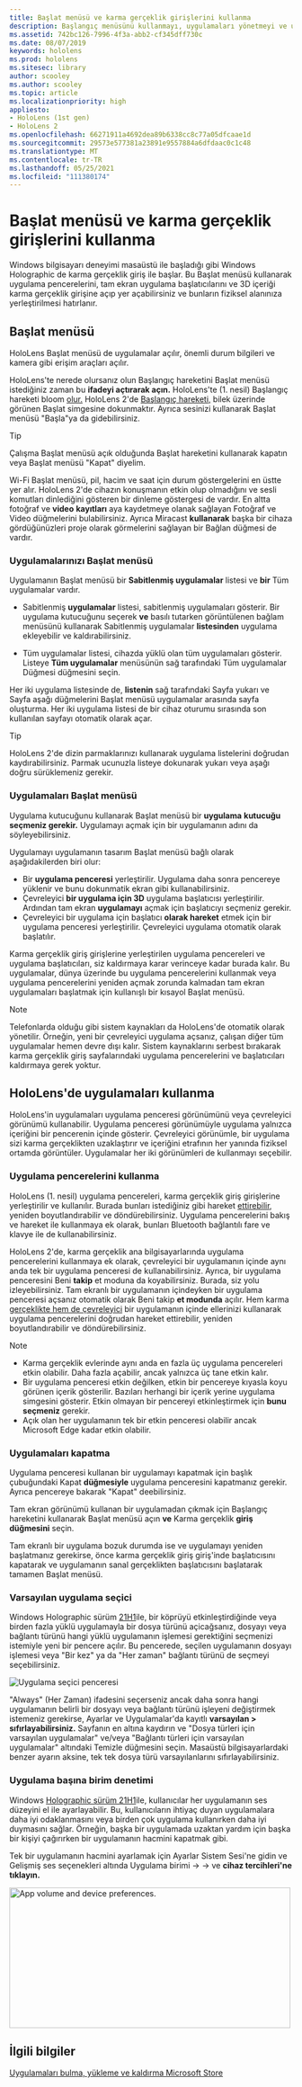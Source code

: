 ```yaml
---
title: Başlat menüsü ve karma gerçeklik girişlerini kullanma
description: Başlangıç menüsünü kullanmayı, uygulamaları yönetmeyi ve uygulamalara erişmeyi ve HoloLens cihazlarında karma gerçeklik girişlerine nasıl gidileni öğrenin.
ms.assetid: 742bc126-7996-4f3a-abb2-cf345dff730c
ms.date: 08/07/2019
keywords: hololens
ms.prod: hololens
ms.sitesec: library
author: scooley
ms.author: scooley
ms.topic: article
ms.localizationpriority: high
appliesto:
- HoloLens (1st gen)
- HoloLens 2
ms.openlocfilehash: 66271911a4692dea89b6338cc8c77a05dfcaae1d
ms.sourcegitcommit: 29573e577381a23891e9557884a6dfdaac0c1c48
ms.translationtype: MT
ms.contentlocale: tr-TR
ms.lasthandoff: 05/25/2021
ms.locfileid: "111380174"
---
```

# <a name="use-the-start-menu-and-mixed-reality-home"></a>Başlat menüsü ve karma gerçeklik girişlerini kullanma

Windows bilgisayarı deneyimi masaüstü ile başladığı gibi Windows Holographic de karma gerçeklik giriş ile başlar.  Bu Başlat menüsü kullanarak uygulama pencerelerini, tam ekran uygulama başlatıcılarını ve 3D içeriği karma gerçeklik girişine açıp yer açabilirsiniz ve bunların fiziksel alanınıza yerleştirilmesi hatırlanır.

## <a name="use-the-start-menu"></a>Başlat menüsü

HoloLens Başlat menüsü de uygulamalar açılır, önemli durum bilgileri ve kamera gibi erişim araçları açılır.

HoloLens'te nerede olursanız olun Başlangıç hareketini Başlat menüsü istediğiniz zaman bu **ifadeyi açtırarak açın.**  HoloLens'te (1. nesil) Başlangıç hareketi bloom [olur.](https://support.microsoft.com/help/12644/hololens-use-gestures) HoloLens 2'de [Başlangıç hareketi,](hololens2-basic-usage.md#start-gesture) bilek üzerinde görünen Başlat simgesine dokunmaktır.  Ayrıca sesinizi kullanarak Başlat menüsü "Başla"ya da gidebilirsiniz.

> [!TIP]
> Çalışma Başlat menüsü açık olduğunda Başlat hareketini kullanarak kapatın veya Başlat menüsü "Kapat" diyelim.

Wi-Fi Başlat menüsü, pil, hacim ve saat için durum göstergelerini en üstte yer alır. HoloLens 2'de cihazın konuşmanın etkin olup olmadığını ve sesli komutları dinlediğini gösteren bir dinleme göstergesi de vardır. En altta fotoğraf ve **video** **kayıtları** aya kaydetmeye olanak sağlayan Fotoğraf ve Video düğmelerini bulabilirsiniz.  Ayrıca Miracast **kullanarak** başka bir cihaza gördüğünüzleri proje olarak görmelerini sağlayan bir Bağlan düğmesi de vardır.

### <a name="find-apps-on-start-menu"></a>Uygulamalarınızı Başlat menüsü

Uygulamanın Başlat menüsü bir **Sabitlenmiş uygulamalar** listesi ve **bir** Tüm uygulamalar vardır.

- Sabitlenmiş **uygulamalar** listesi, sabitlenmiş uygulamaları gösterir. Bir uygulama kutucuğunu seçerek **ve** basılı tutarken görüntülenen bağlam menüsünü kullanarak Sabitlenmiş uygulamalar **listesinden** uygulama ekleyebilir ve kaldırabilirsiniz.

- Tüm uygulamalar  listesi, cihazda yüklü olan tüm uygulamaları gösterir.  Listeye **Tüm uygulamalar** menüsünün sağ tarafındaki Tüm uygulamalar  Düğmesi düğmesini seçin.

Her iki uygulama listesinde de,  **listenin** sağ tarafındaki Sayfa yukarı ve Sayfa aşağı düğmelerini Başlat menüsü uygulamalar arasında sayfa oluşturma.  Her iki uygulama listesi de bir cihaz oturumu sırasında son kullanılan sayfayı otomatik olarak açar.

> [!TIP]
> HoloLens 2'de dizin parmaklarınızı kullanarak uygulama listelerini doğrudan kaydırabilirsiniz. Parmak ucunuzla listeye dokunarak yukarı veya aşağı doğru sürüklemeniz gerekir.

### <a name="open-apps-from-start-menu"></a>Uygulamaları Başlat menüsü

Uygulama kutucuğunu kullanarak Başlat menüsü bir **uygulama** **kutucuğu seçmeniz gerekir.** Uygulamayı açmak için bir uygulamanın adını da söyleyebilirsiniz.

Uygulamayı uygulamanın tasarım Başlat menüsü bağlı olarak aşağıdakilerden biri olur:

- Bir **uygulama penceresi** yerleştirilir. Uygulama daha sonra pencereye yüklenir ve bunu dokunmatik ekran gibi kullanabilirsiniz.
- Çevreleyici **bir uygulama için 3D** uygulama başlatıcısı yerleştirilir. Ardından tam ekran **uygulamayı** açmak için başlatıcıyı seçmeniz gerekir.
- Çevreleyici bir uygulama için başlatıcı **olarak hareket** etmek için bir uygulama penceresi yerleştirilir. Çevreleyici uygulama otomatik olarak başlatılır.

Karma gerçeklik giriş girişlerine yerleştirilen uygulama pencereleri ve uygulama başlatıcıları, siz kaldırmaya karar verinceye kadar burada kalır.  Bu uygulamalar, dünya üzerinde bu uygulama pencerelerini kullanmak veya uygulama pencerelerini yeniden açmak zorunda kalmadan tam ekran uygulamaları başlatmak için kullanışlı bir kısayol Başlat menüsü. 

> [!NOTE]
>Telefonlarda olduğu gibi sistem kaynakları da HoloLens'de otomatik olarak yönetilir.  Örneğin, yeni bir çevreleyici uygulama açsanız, çalışan diğer tüm uygulamalar hemen devre dışı kalır. Sistem kaynaklarını serbest bırakarak karma gerçeklik giriş sayfalarındaki uygulama pencerelerini ve başlatıcıları kaldırmaya gerek yoktur. 

## <a name="using-apps-on-hololens"></a>HoloLens'de uygulamaları kullanma

HoloLens'in uygulamaları uygulama penceresi görünümünü veya çevreleyici görünümü kullanabilir. Uygulama penceresi görünümüyle uygulama yalnızca içeriğini bir pencerenin içinde gösterir. Çevreleyici görünümle, bir uygulama sizi karma gerçeklikten uzaklaştırır ve içeriğini etrafının her yanında fiziksel ortamda görüntüler. Uygulamalar her iki görünümleri de kullanmayı seçebilir.

### <a name="use-app-windows"></a>Uygulama pencerelerini kullanma

HoloLens (1. nesil) uygulama pencereleri, karma gerçeklik giriş girişlerine yerleştirilir ve kullanılır. Burada bunları istediğiniz gibi hareket [ettirebilir,](hololens1-basic-usage.md#move-resize-and-rotate-apps) yeniden boyutlandırabilir ve döndürebilirsiniz. Uygulama pencerelerini bakış ve hareket ile kullanmaya ek olarak, bunları Bluetooth bağlantılı fare ve klavye ile de kullanabilirsiniz.

HoloLens 2'de, karma gerçeklik ana bilgisayarlarında uygulama pencerelerini kullanmaya ek olarak, çevreleyici bir uygulamanın içinde aynı anda tek bir uygulama penceresi de kullanabilirsiniz. Ayrıca, bir uygulama penceresini Beni **takip** et moduna da koyabilirsiniz. Burada, siz yolu izleyebilirsiniz. Tam ekranlı bir uygulamanın içindeyken bir uygulama penceresi açsanız otomatik olarak Beni takip **et modunda** açılır. Hem karma [gerçeklikte hem de çevreleyici](hololens2-basic-usage.md#move-resize-and-rotate-holograms) bir uygulamanın içinde ellerinizi kullanarak uygulama pencerelerini doğrudan hareket ettirebilir, yeniden boyutlandırabilir ve döndürebilirsiniz.

> [!NOTE]
>
> - Karma gerçeklik evlerinde aynı anda en fazla üç uygulama pencereleri etkin olabilir. Daha fazla açabilir, ancak yalnızca üç tane etkin kalır.
> - Bir uygulama penceresi etkin değilken, etkin bir pencereye kıyasla koyu görünen içerik gösterilir.  Bazıları herhangi bir içerik yerine uygulama simgesini gösterir.  Etkin olmayan bir pencereyi etkinleştirmek için **bunu seçmeniz** gerekir.
> - Açık olan her uygulamanın tek bir etkin penceresi olabilir ancak Microsoft Edge kadar etkin olabilir.

### <a name="close-apps"></a>Uygulamaları kapatma

Uygulama penceresi kullanan bir uygulamayı kapatmak için başlık çubuğundaki Kapat **düğmesiyle** uygulama penceresini kapatmanız gerekir.  Ayrıca pencereye bakarak "Kapat" deebilirsiniz.

Tam ekran görünümü kullanan bir uygulamadan çıkmak için Başlangıç hareketini kullanarak Başlat menüsü açın **ve** Karma gerçeklik **giriş düğmesini** seçin.

Tam ekranlı bir uygulama bozuk durumda ise ve uygulamayı yeniden başlatmanız gerekirse, önce karma gerçeklik giriş giriş'inde başlatıcısını kapatarak ve uygulamanın sanal gerçeklikten başlatıcısını başlatarak tamamen Başlat menüsü.

### <a name="default-app-picker"></a>Varsayılan uygulama seçici

Windows Holographic sürüm [21H1](hololens-release-notes.md#windows-holographic-version-21h1)ile, bir köprüyü etkinleştirdiğinde veya birden fazla yüklü uygulamayla bir dosya türünü açicağsanız, dosyayı veya bağlantı türünü hangi yüklü uygulamanın işlemesi gerektiğini seçmenizi istemiyle yeni bir pencere açılır. Bu pencerede, seçilen uygulamanın dosyayı işlemesi veya "Bir kez" ya da "Her zaman" bağlantı türünü de seçmeyi seçebilirsiniz.

![Uygulama seçici penceresi](images/default-app-picker.png)

"Always" (Her Zaman) ifadesini seçerseniz ancak daha sonra hangi uygulamanın belirli bir dosyayı veya bağlantı türünü işleyeni değiştirmek istemeniz gerekirse, Ayarlar ve Uygulamalar'da kayıtlı **varsayılan > sıfırlayabilirsiniz.** Sayfanın en altına kaydırın ve  "Dosya türleri için varsayılan uygulamalar" ve/veya "Bağlantı türleri için varsayılan uygulamalar" altındaki Temizle düğmesini seçin. Masaüstü bilgisayarlardaki benzer ayarın aksine, tek tek dosya türü varsayılanlarını sıfırlayabilirsiniz.

### <a name="per-app-volume-control"></a>Uygulama başına birim denetimi

Windows [Holographic sürüm 21H1](hololens-release-notes.md#windows-holographic-version-21h1)ile, kullanıcılar her uygulamanın ses düzeyini el ile ayarlayabilir. Bu, kullanıcıların ihtiyaç duyan uygulamalara daha iyi odaklanmasını veya birden çok uygulama kullanırken daha iyi duymasını sağlar. Örneğin, başka bir uygulamada uzaktan yardım için başka bir kişiyi çağırırken bir uygulamanın hacmini kapatmak gibi.

Tek bir uygulamanın hacmini ayarlamak için Ayarlar Sistem Sesi'ne gidin ve Gelişmiş ses seçenekleri altında Uygulama birimi  ->    ->  ve **cihaz tercihleri'ne tıklayın.**

 <img alt="App volume and device preferences." src="./images/volume-per-app.jpg" width="500" height="250" />

## <a name="related-info"></a>İlgili bilgiler

[Uygulamaları bulma, yükleme ve kaldırma Microsoft Store](holographic-store-apps.md)
